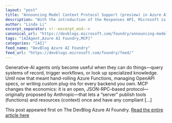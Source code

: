 ```yaml
---
layout: "post"
title: "Announcing Model Context Protocol Support (preview) in Azure AI Foundry Agent Service"
description: "With the introduction of the Responses API, Microsoft is enabling a new standard for AI development ..."
author: "Linda Li"
excerpt_separator: <!--excerpt_end-->
canonical_url: "https://devblogs.microsoft.com/foundry/announcing-model-context-protocol-support-preview-in-azure-ai-foundry-agent-service/"
tags: "[AIAgent,Azure AI Foundry,MCP]"
categories: "[AI]"
feed_name: "DevBlog Azure AI Foundry"
feed_url: "https://devblogs.microsoft.com/foundry/feed/"
---
```


Generative-AI agents only become useful when they can do things—query systems of record, trigger workflows, or look up specialized knowledge. Until now that meant hand-rolling Azure Functions, managing OpenAPI specs, or writing custom plug-ins for every backend you own. MCP changes the economics: it is an open, JSON-RPC–based protocol—originally proposed by Anthropic—that lets a “server” publish tools (functions) and resources (context) once and have any compliant [...]<!--excerpt_end-->

This post appeared first on The DevBlog Azure AI Foundry. [Read the entire article here](https://devblogs.microsoft.com/foundry/announcing-model-context-protocol-support-preview-in-azure-ai-foundry-agent-service/)
